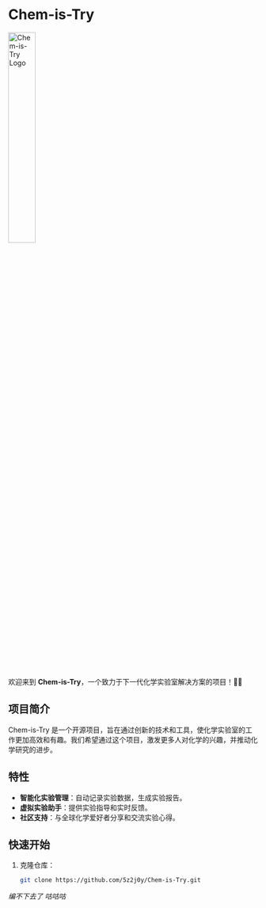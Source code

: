 # Chem-is-Try

<img src="https://bkimg.cdn.bcebos.com/pic/3bf33a87e950352ac65cae81db13ecf2b21192131da3?x-bce-process=image/format,f_auto/watermark,image_d2F0ZXIvYmFpa2UyNzI,g_7,xp_5,yp_5,P_20/resize,m_lfit,limit_1,h_1080" alt="Chem-is-Try Logo" width="33%">

欢迎来到 **Chem-is-Try**，一个致力于下一代化学实验室解决方案的项目！🚀🔬

## 项目简介

Chem-is-Try 是一个开源项目，旨在通过创新的技术和工具，使化学实验室的工作更加高效和有趣。我们希望通过这个项目，激发更多人对化学的兴趣，并推动化学研究的进步。

## 特性

- **智能化实验管理**：自动记录实验数据，生成实验报告。
- **虚拟实验助手**：提供实验指导和实时反馈。
- **社区支持**：与全球化学爱好者分享和交流实验心得。

## 快速开始

1. 克隆仓库：
   ```bash
   git clone https://github.com/5z2j0y/Chem-is-Try.git
*编不下去了 咕咕咕*
